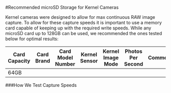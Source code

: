 #Recommended microSD Storage for Kernel Cameras

Kernel cameras were designed to allow for max continuous RAW image capture. To allow for these capture speeds it is important to use a memory card capable of keeping up with the required write speeds. While any microSD card up to 128GB can be used, we recommended the ones tested below for optimal results:

| Card Capacity | Card Brand | Card Model Number | Kernel Sensor | Kernel Image Mode | Photos Per Second | Comments |
|---------------|------------|-------------------|---------------|-------------------|-------------------|----------|
| 64GB          |            |                   |               |                   |                   |          |










###How We Test Capture Speeds